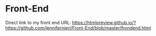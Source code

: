 # Front-End
Direct link to my front end URL: https://htmlpreview.github.io/?https://github.com/jennifernjeri/Front-End/blob/master/frondend.html
